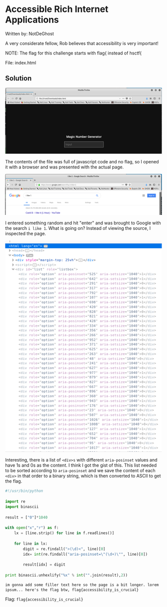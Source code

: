 # Accessible Rich Internet Applications

Written by: NotDeGhost

A very considerate fellow, Rob believes that accessibility is very important!

NOTE: The flag for this challenge starts with flag{ instead of hsctf{

File: index.html

## Solution

![](./aria.png)

The contents of the file was full of javascript code and no flag, so I opened it with a browser and was presented with the actual page. 

![](./1.png)

I entered something random and hit "enter" and was brought to Google with the search ```i like 1```. What is going on? Instead of viewing the source, I inspected the page. 

![](./2.png)

Interesting, there is a list of ```<div>s``` with different ```aria-posinset``` values and have 1s and 0s as the content. I think I got the gist of this. This list needed to be sorted according to ```aria-posinset``` and we save the content of each ```<div>``` in that order to a binary string, which is then converted to ASCII to get the flag.

```python
#!/usr/bin/python

import re
import binascii

result = ["0"]*1040

with open("x","r") as f:
    lx = [line.strip() for line in f.readlines()]

    for line in lx:
        digit = re.findall(">(\d)<", line)[0]
        idx= int(re.findall("aria-posinset=\"(\d+)\"", line)[0])

        result[idx] = digit

print binascii.unhexlify("%x" % int("".join(result),2))
```

```
im gonna add some filler text here so the page is a bit longer. lorem ipsum... here's the flag btw, flag{accessibility_is_crucial}
```

Flag: ```flag{accessibility_is_crucial}```